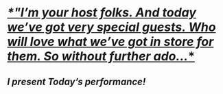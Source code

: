 # [_*"I’m your host folks. And today we’ve got very special guests. Who will love what we’ve got in store for them. So without further ado..._*](https://www.youtube.com/watch?v=ApDhQlVNA-A&list=RDApDhQlVNA-A&start_radio=1)
##                                                 _*I present Today’s performance!*_
